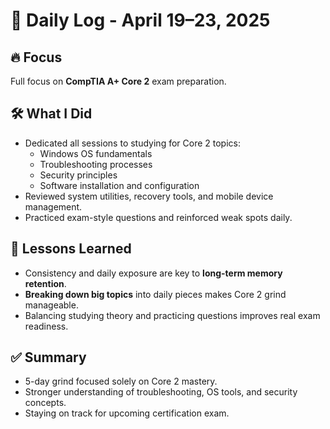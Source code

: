 # 🧠 Daily Log - April 19–23, 2025

## 🔥 Focus
Full focus on **CompTIA A+ Core 2** exam preparation.

## 🛠️ What I Did
- Dedicated all sessions to studying for Core 2 topics:
  - Windows OS fundamentals
  - Troubleshooting processes
  - Security principles
  - Software installation and configuration
- Reviewed system utilities, recovery tools, and mobile device management.
- Practiced exam-style questions and reinforced weak spots daily.

## 🧠 Lessons Learned
- Consistency and daily exposure are key to **long-term memory retention**.
- **Breaking down big topics** into daily pieces makes Core 2 grind manageable.
- Balancing studying theory and practicing questions improves real exam readiness.

## ✅ Summary
- 5-day grind focused solely on Core 2 mastery.
- Stronger understanding of troubleshooting, OS tools, and security concepts.
- Staying on track for upcoming certification exam.
